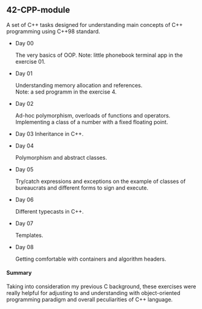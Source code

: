 ## 42-CPP-module

A set of C++ tasks designed for understanding main concepts of C++ programming using C++98 standard.

* Day 00

    The very basics of OOP.
    Note: little phonebook terminal app in the exercise 01.

* Day 01

    Understanding memory allocation and references.  
    Note: a sed programm in the exercise 4.

* Day 02

    Ad-hoc polymorphism, overloads of functions and operators.  
    Implementing a class of a number with a fixed floating point.

* Day 03
    Inheritance in C++.

* Day 04

    Polymorphism and abstract classes.

* Day 05

    Try/catch expressions and exceptions on the example of classes of bureaucrats and different forms to sign and execute.

* Day 06

    Different typecasts in C++.

* Day 07

    Templates.

* Day 08

    Getting comfortable with containers and algorithm headers.

#### Summary

Taking into consideration my previous C background, these exercises were really helpful for adjusting to and understanding with object-oriented programming paradigm and overall peculiarities of C++ language.
